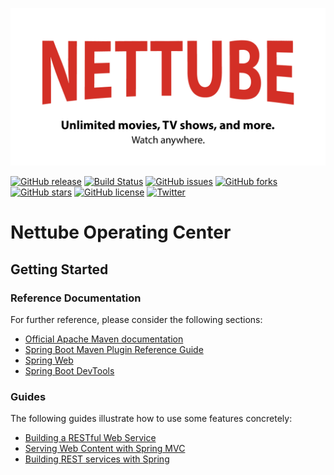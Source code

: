 ![Spring Cloud Tutorial Feature Graphics](https://raw.githubusercontent.com/johnnymillergh/MaterialLibrary/master/nettube/nettube-github-social-image-light.png)

[![GitHub release](https://img.shields.io/github/release/johnnymillergh/nettube-operating-center.svg)](https://github.com/johnnymillergh/nettube-operating-center/releases)
[![Build Status](https://travis-ci.com/johnnymillergh/nettube-operating-center.svg?branch=master)](https://travis-ci.com/johnnymillergh/nettube-operating-center)
[![GitHub issues](https://img.shields.io/github/issues/johnnymillergh/nettube-operating-center)](https://github.com/johnnymillergh/nettube-operating-center/issues)
[![GitHub forks](https://img.shields.io/github/forks/johnnymillergh/nettube-operating-center)](https://github.com/johnnymillergh/nettube-operating-center/network)
[![GitHub stars](https://img.shields.io/github/stars/johnnymillergh/nettube-operating-center)](https://github.com/johnnymillergh/nettube-operating-center)
[![GitHub license](https://img.shields.io/github/license/johnnymillergh/nettube-operating-center)](https://github.com/johnnymillergh/nettube-operating-center/blob/master/LICENSE)
[![Twitter](https://img.shields.io/twitter/url/https/github.com/johnnymillergh/nettube-operating-center?style=social)](https://twitter.com/intent/tweet?text=Wow:&url=https%3A%2F%2Fgithub.com%2Fjohnnymillergh%2Fnettube-operating-center)

# Nettube Operating Center

## Getting Started

### Reference Documentation
For further reference, please consider the following sections:

* [Official Apache Maven documentation](https://maven.apache.org/guides/index.html)
* [Spring Boot Maven Plugin Reference Guide](https://docs.spring.io/spring-boot/docs/2.1.8.RELEASE/maven-plugin/)
* [Spring Web](https://docs.spring.io/spring-boot/docs/{bootVersion}/reference/htmlsingle/#boot-features-developing-web-applications)
* [Spring Boot DevTools](https://docs.spring.io/spring-boot/docs/{bootVersion}/reference/htmlsingle/#using-boot-devtools)

### Guides
The following guides illustrate how to use some features concretely:

* [Building a RESTful Web Service](https://spring.io/guides/gs/rest-service/)
* [Serving Web Content with Spring MVC](https://spring.io/guides/gs/serving-web-content/)
* [Building REST services with Spring](https://spring.io/guides/tutorials/bookmarks/)

